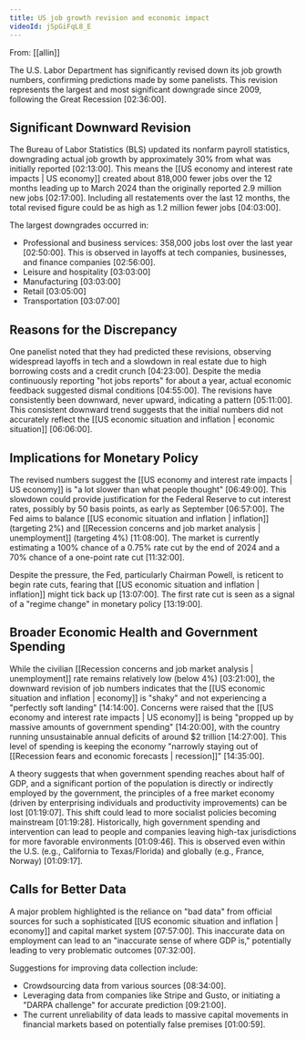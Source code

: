 ```yaml
---
title: US job growth revision and economic impact
videoId: jSpGiFqL8_E
---
```


From: [[allin]] <br/> 

The U.S. Labor Department has significantly revised down its job growth numbers, confirming predictions made by some panelists. This revision represents the largest and most significant downgrade since 2009, following the Great Recession <a class="yt-timestamp" data-t="02:36:00">[02:36:00]</a>.

## Significant Downward Revision
The Bureau of Labor Statistics (BLS) updated its nonfarm payroll statistics, downgrading actual job growth by approximately 30% from what was initially reported <a class="yt-timestamp" data-t="02:13:00">[02:13:00]</a>. This means the [[US economy and interest rate impacts | US economy]] created about 818,000 fewer jobs over the 12 months leading up to March 2024 than the originally reported 2.9 million new jobs <a class="yt-timestamp" data-t="02:17:00">[02:17:00]</a>. Including all restatements over the last 12 months, the total revised figure could be as high as 1.2 million fewer jobs <a class="yt-timestamp" data-t="04:03:00">[04:03:00]</a>.

The largest downgrades occurred in:
*   Professional and business services: 358,000 jobs lost over the last year <a class="yt-timestamp" data-t="02:50:00">[02:50:00]</a>. This is observed in layoffs at tech companies, businesses, and finance companies <a class="yt-timestamp" data-t="02:56:00">[02:56:00]</a>.
*   Leisure and hospitality <a class="yt-timestamp" data-t="03:03:00">[03:03:00]</a>
*   Manufacturing <a class="yt-timestamp" data-t="03:03:00">[03:03:00]</a>
*   Retail <a class="yt-timestamp" data-t="03:05:00">[03:05:00]</a>
*   Transportation <a class="yt-timestamp" data-t="03:07:00">[03:07:00]</a>

## Reasons for the Discrepancy
One panelist noted that they had predicted these revisions, observing widespread layoffs in tech and a slowdown in real estate due to high borrowing costs and a credit crunch <a class="yt-timestamp" data-t="04:23:00">[04:23:00]</a>. Despite the media continuously reporting "hot jobs reports" for about a year, actual economic feedback suggested dismal conditions <a class="yt-timestamp" data-t="04:55:00">[04:55:00]</a>. The revisions have consistently been downward, never upward, indicating a pattern <a class="yt-timestamp" data-t="05:11:00">[05:11:00]</a>. This consistent downward trend suggests that the initial numbers did not accurately reflect the [[US economic situation and inflation | economic situation]] <a class="yt-timestamp" data-t="06:06:00">[06:06:00]</a>.

## Implications for Monetary Policy
The revised numbers suggest the [[US economy and interest rate impacts | US economy]] is "a lot slower than what people thought" <a class="yt-timestamp" data-t="06:49:00">[06:49:00]</a>. This slowdown could provide justification for the Federal Reserve to cut interest rates, possibly by 50 basis points, as early as September <a class="yt-timestamp" data-t="06:57:00">[06:57:00]</a>. The Fed aims to balance [[US economic situation and inflation | inflation]] (targeting 2%) and [[Recession concerns and job market analysis | unemployment]] (targeting 4%) <a class="yt-timestamp" data-t="11:08:00">[11:08:00]</a>. The market is currently estimating a 100% chance of a 0.75% rate cut by the end of 2024 and a 70% chance of a one-point rate cut <a class="yt-timestamp" data-t="11:32:00">[11:32:00]</a>.

Despite the pressure, the Fed, particularly Chairman Powell, is reticent to begin rate cuts, fearing that [[US economic situation and inflation | inflation]] might tick back up <a class="yt-timestamp" data-t="13:07:00">[13:07:00]</a>. The first rate cut is seen as a signal of a "regime change" in monetary policy <a class="yt-timestamp" data-t="13:19:00">[13:19:00]</a>.

## Broader Economic Health and Government Spending
While the civilian [[Recession concerns and job market analysis | unemployment]] rate remains relatively low (below 4%) <a class="yt-timestamp" data-t="03:21:00">[03:21:00]</a>, the downward revision of job numbers indicates that the [[US economic situation and inflation | economy]] is "shaky" and not experiencing a "perfectly soft landing" <a class="yt-timestamp" data-t="14:14:00">[14:14:00]</a>. Concerns were raised that the [[US economy and interest rate impacts | US economy]] is being "propped up by massive amounts of government spending" <a class="yt-timestamp" data-t="14:20:00">[14:20:00]</a>, with the country running unsustainable annual deficits of around $2 trillion <a class="yt-timestamp" data-t="14:27:00">[14:27:00]</a>. This level of spending is keeping the economy "narrowly staying out of [[Recession fears and economic forecasts | recession]]" <a class="yt-timestamp" data-t="14:35:00">[14:35:00]</a>.

A theory suggests that when government spending reaches about half of GDP, and a significant portion of the population is directly or indirectly employed by the government, the principles of a free market economy (driven by enterprising individuals and productivity improvements) can be lost <a class="yt-timestamp" data-t="01:19:07">[01:19:07]</a>. This shift could lead to more socialist policies becoming mainstream <a class="yt-timestamp" data-t="01:19:28">[01:19:28]</a>. Historically, high government spending and intervention can lead to people and companies leaving high-tax jurisdictions for more favorable environments <a class="yt-timestamp" data-t="01:09:46">[01:09:46]</a>. This is observed even within the U.S. (e.g., California to Texas/Florida) and globally (e.g., France, Norway) <a class="yt-timestamp" data-t="01:09:17">[01:09:17]</a>.

## Calls for Better Data
A major problem highlighted is the reliance on "bad data" from official sources for such a sophisticated [[US economic situation and inflation | economy]] and capital market system <a class="yt-timestamp" data-t="07:57:00">[07:57:00]</a>. This inaccurate data on employment can lead to an "inaccurate sense of where GDP is," potentially leading to very problematic outcomes <a class="yt-timestamp" data-t="07:32:00">[07:32:00]</a>.

Suggestions for improving data collection include:
*   Crowdsourcing data from various sources <a class="yt-timestamp" data-t="08:34:00">[08:34:00]</a>.
*   Leveraging data from companies like Stripe and Gusto, or initiating a "DARPA challenge" for accurate prediction <a class="yt-timestamp" data-t="09:21:00">[09:21:00]</a>.
*   The current unreliability of data leads to massive capital movements in financial markets based on potentially false premises <a class="yt-timestamp" data-t="01:00:59">[01:00:59]</a>.